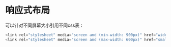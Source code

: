# 响应式布局

可以针对不同屏幕大小引用不同css表：

```javascript
<link rel="stylesheet" media="screen and (min-width: 900px)" href="widescreen.css">
<link rel="stylesheet" media="screen and (max-width: 600px)" href="smallscreen.css">
```
